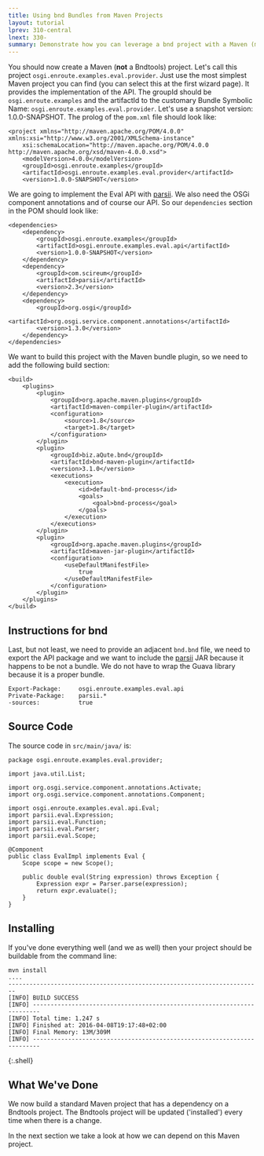 ```yaml
---
title: Using bnd Bundles from Maven Projects
layout: tutorial
lprev: 310-central
lnext: 330-
summary: Demonstrate how you can leverage a bnd project with a Maven (m2e) project.
---
```


You should now create a Maven (**not** a Bndtools) project. Let's call this project `osgi.enroute.examples.eval.provider`. Just use the most simplest Maven project you can find (you can select this at the first wizard page). It provides the implementation of the API. The groupId should be `osgi.enroute.examples` and the artifactId to the customary Bundle Symbolic Name: `osgi.enroute.examples.eval.provider`. Let's use a snapshot version: 1.0.0-SNAPSHOT. The prolog of the `pom.xml` file should look like:

	<project xmlns="http://maven.apache.org/POM/4.0.0" xmlns:xsi="http://www.w3.org/2001/XMLSchema-instance"
		xsi:schemaLocation="http://maven.apache.org/POM/4.0.0 http://maven.apache.org/xsd/maven-4.0.0.xsd">
		<modelVersion>4.0.0</modelVersion>
		<groupId>osgi.enroute.examples</groupId>
		<artifactId>osgi.enroute.examples.eval.provider</artifactId>
		<version>1.0.0-SNAPSHOT</version>

 We are going to implement the Eval API with [parsii](https://github.com/scireum/parsii). We also need the OSGi component annotations and of course our API. So our `dependencies` section in the POM should look like: 

	<dependencies>
		<dependency>
			<groupId>osgi.enroute.examples</groupId>
			<artifactId>osgi.enroute.examples.eval.api</artifactId>
			<version>1.0.0-SNAPSHOT</version>
		</dependency>
		<dependency>
			<groupId>com.scireum</groupId>
			<artifactId>parsii</artifactId>
			<version>2.3</version>
		</dependency>
		<dependency>
			<groupId>org.osgi</groupId>
			<artifactId>org.osgi.service.component.annotations</artifactId>
			<version>1.3.0</version>
		</dependency>
	</dependencies> 

We want to build this project with the Maven bundle plugin, so we need to add the following build section:

	<build>
		<plugins>
			<plugin>
				<groupId>org.apache.maven.plugins</groupId>
				<artifactId>maven-compiler-plugin</artifactId>
				<configuration>
					<source>1.8</source>
					<target>1.8</target>
				</configuration>
			</plugin>
			<plugin>
				<groupId>biz.aQute.bnd</groupId>
				<artifactId>bnd-maven-plugin</artifactId>
				<version>3.1.0</version>
				<executions>
					<execution>
						<id>default-bnd-process</id>
						<goals>
							<goal>bnd-process</goal>
						</goals>
					</execution>
				</executions>
			</plugin>
			<plugin>
				<groupId>org.apache.maven.plugins</groupId>
				<artifactId>maven-jar-plugin</artifactId>
				<configuration>
					<useDefaultManifestFile>
						true
					</useDefaultManifestFile>
				</configuration>
			</plugin>
		</plugins>
	</build>

## Instructions for bnd

Last, but not least, we need to provide an adjacent `bnd.bnd` file, we need to export the API package and we want to include the [parsii](https://github.com/scireum/parsii) JAR because it happens to be not a bundle. We do not have to wrap the Guava library because it is a proper bundle.

	Export-Package: 	osgi.enroute.examples.eval.api
	Private-Package: 	parsii.*
	-sources: 			true

## Source Code

The source code in `src/main/java/` is:

	package osgi.enroute.examples.eval.provider;
	
	import java.util.List;
	
	import org.osgi.service.component.annotations.Activate;
	import org.osgi.service.component.annotations.Component;
	
	import osgi.enroute.examples.eval.api.Eval;
	import parsii.eval.Expression;
	import parsii.eval.Function;
	import parsii.eval.Parser;
	import parsii.eval.Scope;
	
	@Component
	public class EvalImpl implements Eval {
		Scope scope = new Scope();
	
		public double eval(String expression) throws Exception {
			Expression expr = Parser.parse(expression);
			return expr.evaluate();
		}
	}

## Installing

If you've done everything well (and we as well) then your project should be buildable from the command line:

	mvn install
	....
	------------------------------------------------------------------------
	[INFO] BUILD SUCCESS
	[INFO] ------------------------------------------------------------------------
	[INFO] Total time: 1.247 s
	[INFO] Finished at: 2016-04-08T19:17:48+02:00
	[INFO] Final Memory: 13M/309M
	[INFO] ------------------------------------------------------------------------
{:.shell}

## What We've Done

We now build a standard Maven project that has a dependency on a Bndtools project. The Bndtools project will be updated ('installed') every time when there is a change.

In the next section we take a look at how we can depend on this Maven project.
 

